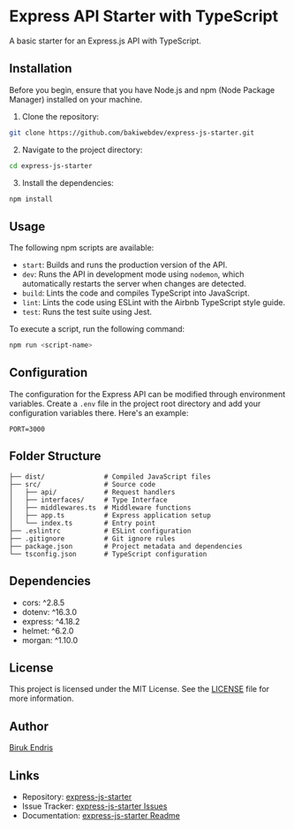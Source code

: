 # Express API Starter with TypeScript

A basic starter for an Express.js API with TypeScript.

## Installation

Before you begin, ensure that you have Node.js and npm (Node Package Manager) installed on your machine.

1. Clone the repository:

```bash
git clone https://github.com/bakiwebdev/express-js-starter.git
```

2. Navigate to the project directory:

```bash
cd express-js-starter
```

3. Install the dependencies:

```bash
npm install
```

## Usage

The following npm scripts are available:

- `start`: Builds and runs the production version of the API.
- `dev`: Runs the API in development mode using `nodemon`, which automatically restarts the server when changes are detected.
- `build`: Lints the code and compiles TypeScript into JavaScript.
- `lint`: Lints the code using ESLint with the Airbnb TypeScript style guide.
- `test`: Runs the test suite using Jest.

To execute a script, run the following command:

```bash
npm run <script-name>
```

## Configuration

The configuration for the Express API can be modified through environment variables. Create a `.env` file in the project root directory and add your configuration variables there. Here's an example:

```plaintext
PORT=3000
```

## Folder Structure

```
├── dist/               # Compiled JavaScript files
├── src/                # Source code
│   ├── api/            # Request handlers
│   ├── interfaces/     # Type Interface
│   ├── middlewares.ts  # Middleware functions
│   ├── app.ts          # Express application setup
│   └── index.ts        # Entry point
├── .eslintrc           # ESLint configuration
├── .gitignore          # Git ignore rules
├── package.json        # Project metadata and dependencies
└── tsconfig.json       # TypeScript configuration
```

## Dependencies

- cors: ^2.8.5
- dotenv: ^16.3.0
- express: ^4.18.2
- helmet: ^6.2.0
- morgan: ^1.10.0

## License

This project is licensed under the MIT License. See the [LICENSE](LICENSE) file for more information.

## Author

[Biruk Endris](https://www.bakiwebdev.com)

## Links

- Repository: [express-js-starter](https://github.com/bakiwebdev/express-js-starter)
- Issue Tracker: [express-js-starter Issues](https://github.com/bakiwebdev/express-js-starter/issues)
- Documentation: [express-js-starter Readme](https://github.com/bakiwebdev/express-js-starter#readme)
